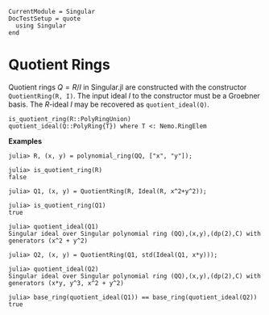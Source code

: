 ```@meta
CurrentModule = Singular
DocTestSetup = quote
  using Singular
end
```

# Quotient Rings

Quotient rings $Q = R/I$ in Singular.jl are constructed with the constructor
`QuotientRing(R, I)`. The input ideal $I$ to the constructor must be a Groebner
basis. The $R$-ideal $I$ may be recovered as `quotient_ideal(Q)`.

```@docs
is_quotient_ring(R::PolyRingUnion)
quotient_ideal(Q::PolyRing{T}) where T <: Nemo.RingElem
```

**Examples**

```jldoctest
julia> R, (x, y) = polynomial_ring(QQ, ["x", "y"]);

julia> is_quotient_ring(R)
false

julia> Q1, (x, y) = QuotientRing(R, Ideal(R, x^2+y^2));

julia> is_quotient_ring(Q1)
true

julia> quotient_ideal(Q1)
Singular ideal over Singular polynomial ring (QQ),(x,y),(dp(2),C) with generators (x^2 + y^2)

julia> Q2, (x, y) = QuotientRing(Q1, std(Ideal(Q1, x*y)));

julia> quotient_ideal(Q2)
Singular ideal over Singular polynomial ring (QQ),(x,y),(dp(2),C) with generators (x*y, y^3, x^2 + y^2)

julia> base_ring(quotient_ideal(Q1)) == base_ring(quotient_ideal(Q2))
true
```
